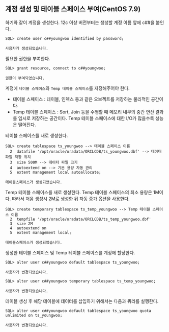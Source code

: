 ## 계정 생성 및 테이블 스페이스 부여(CentOS 7.9)
하기와 같이 계정을 생성한다. 12c 이상 버전부터는 생성할 계정 이름 앞에 c##을 붙인다.
```oracle-sql
SQL> create user c##youngwoo identified by password;

사용자가 생성되었습니다.
```
필요한 권한을 부여한다.
```oracle-sql
SQL> grant resource, connect to c##youngwoo;

권한이 부여되었습니다.
```
계정에 `테이블 스페이스`와 `Temp 테이블 스페이스`를 지정해주어야 한다.

- 테이블 스페이스 : 테이블, 인덱스 등과 같은 오브젝트를 저장하는 물리적인 공간이다.
- Temp 테이블 스페이스 : Sort, Join 등을 수행할 때 메모리 내부의 중간 연산 결과를 임시로 저장하는 공간이다. Temp 테이블 스페이스에 대한
I/O가 많을수록 성능은 떨어진다.

테이블 스페이스를 새로 생성한다.
```oracle-sql
SQL> create tablespace ts_youngwoo --> 테이블 스페이스 이름
  2  datafile '/opt/oracle/oradata/ORCLCDB/ts_youngwoo.dbf' --> 데이터 파일 저장 위치
  3  size 500M --> 데이터 파일 크기
  4  autoextend on --> 기본 용량 자동 관리
  5  extent management local autoallocate;

테이블스페이스가 생성되었습니다.
```
Temp 테이블 스페이스를 새로 생성한다. Temp 테이블 스페이스의 최소 용량은 1M이다. 따라서 처음 생성시 2M로 생성한 뒤 자동 증가 옵션을 사용한다.
```oracle-sql
SQL> create temporary tablespace ts_temp_youngwoo --> Temp 테이블 스페이스 이름
  2  tempfile '/opt/oracle/oradata/ORCLCDB/ts_temp_youngwoo.dbf'
  3  size 2M
  4  autoextend on
  5  extent management local;

테이블스페이스가 생성되었습니다.
```
생성한 테이블 스페이스 및 Temp 테이블 스페이스를 계정에 할당한다.
```oracle-sql
SQL> alter user c##youngwoo default tablespace ts_youngwoo;

사용자가 변경되었습니다.
```
```oracle-sql
SQL> alter user c##youngwoo temporary tablespace ts_temp_youngwoo;

사용자가 변경되었습니다.
```
테이블 생성 후 해당 테이블에 데이터를 삽입하기 위해서는 다음과 쿼리를 실행한다.
```oracle-sql
SQL> alter user c##youngwoo default tablespace ts_youngwoo quota unlimited on ts_youngwoo;

사용자가 변경되었습니다.
```